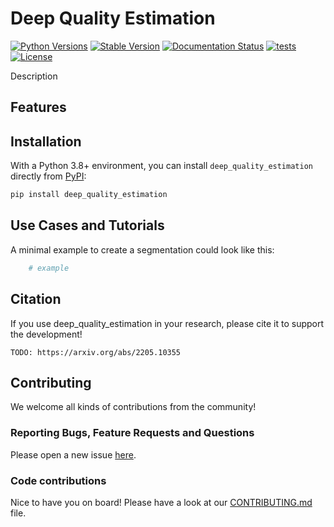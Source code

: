 # Deep Quality Estimation

[![Python Versions](https://img.shields.io/pypi/pyversions/deep_quality_estimation)](https://pypi.org/project/deep_quality_estimation/)
[![Stable Version](https://img.shields.io/pypi/v/deep_quality_estimation?label=stable)](https://pypi.python.org/pypi/deep_quality_estimation/)
[![Documentation Status](https://readthedocs.org/projects/deep_quality_estimation/badge/?version=latest)](http://deep_quality_estimation.readthedocs.io/?badge=latest)
[![tests](https://github.com/BrainLesion/deep_quality_estimation/actions/workflows/tests.yml/badge.svg)](https://github.com/BrainLesion/deep_quality_estimation/actions/workflows/tests.yml)
[![License](https://img.shields.io/badge/License-Apache%202.0-blue.svg)](https://opensource.org/licenses/Apache-2.0)
<!-- [![codecov](https://codecov.io/gh/BrainLesion/deep_quality_estimation/graph/badge.svg?token=A7FWUKO9Y4)](https://codecov.io/gh/BrainLesion/deep_quality_estimation) -->

Description 
## Features


## Installation

With a Python 3.8+ environment, you can install `deep_quality_estimation` directly from [PyPI](https://pypi.org/project/deep_quality_estimation/):

```bash
pip install deep_quality_estimation
```


## Use Cases and Tutorials

A minimal example to create a segmentation could look like this:

```python
    # example
```

<!-- For more examples and details please refer to our extensive Notebook tutorials here [NBViewer](https://nbviewer.org/github/BrainLesion/tutorials/blob/main/deep_quality_estimation/tutorial.ipynb) ([GitHub](https://github.com/BrainLesion/tutorials/blob/main/deep_quality_estimation/tutorial.ipynb)). For the best experience open the notebook in Colab. -->


## Citation

If you use deep_quality_estimation in your research, please cite it to support the development!

```
TODO: https://arxiv.org/abs/2205.10355
```

## Contributing

We welcome all kinds of contributions from the community!

### Reporting Bugs, Feature Requests and Questions

Please open a new issue [here](https://github.com/BrainLesion/deep_quality_estimation/issues).

### Code contributions

Nice to have you on board! Please have a look at our [CONTRIBUTING.md](CONTRIBUTING.md) file.
